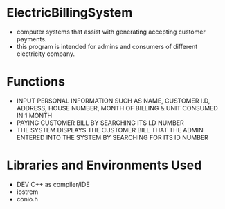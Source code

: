 # ElectricBillingSystem
- computer systems that assist with generating accepting customer payments.
- this program is intended for admins and consumers of different electricity company.


# Functions
- INPUT PERSONAL INFORMATION SUCH AS NAME, CUSTOMER I.D, ADDRESS, HOUSE NUMBER, MONTH OF BILLING & UNIT CONSUMED IN 1 MONTH
- PAYING CUSTOMER BILL BY SEARCHING ITS I.D NUMBER
- THE SYSTEM DISPLAYS THE CUSTOMER BILL THAT THE ADMIN ENTERED INTO THE SYSTEM BY SEARCHING FOR ITS ID NUMBER


# Libraries and Environments Used
- DEV C++ as compiler/IDE
- iostrem
- conio.h









